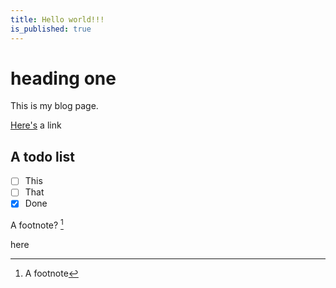 ```yaml
---
title: Hello world!!!
is_published: true
---
```


# heading one

This is my blog page.

[Here's](google.com) a link

## A todo list

- [ ] This
- [ ] That
- [x] Done

A footnote? [^1]

[^1]: A footnote

here
